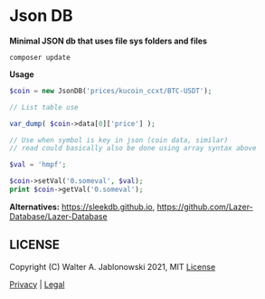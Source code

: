 # Json DB

**Minimal JSON db that uses file sys folders and files**

```
composer update
```

**Usage**

```php
$coin = new JsonDB('prices/kucoin_ccxt/BTC-USDT');

// List table use

var_dump( $coin->data[0]['price'] );

// Use when symbol is key in json (coin data, similar)
// read could basically also be done using array syntax above

$val = 'hmpf';

$coin->setVal('0.someval', $val);
print $coin->getVal('0.someval');
```

**Alternatives:** https://sleekdb.github.io, https://github.com/Lazer-Database/Lazer-Database


## LICENSE

Copyright (C) Walter A. Jablonowski 2021, MIT [License](LICENSE)


[Privacy](https://walter-a-jablonowski.github.io/privacy.html) | [Legal](https://walter-a-jablonowski.github.io/imprint.html)